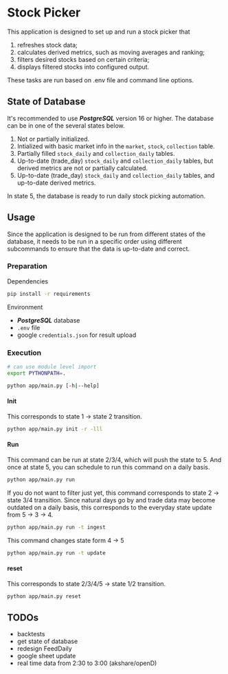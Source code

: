# Stock Picker

This application is designed to set up and run a stock picker that
1. refreshes stock data;
2. calculates derived metrics, such as moving averages and ranking;
3. filters desired stocks based on certain criteria;
4. displays filtered stocks into configured output.

These tasks are run based on .env file and command line options.

## State of Database

It's recommended to use ***PostgreSQL*** version 16 or higher. The database can be in one of the several states below.

1. Not or partially initialized.
2. Intialized with basic market info in the `market`, `stock`, `collection` table.
3. Partially filled `stock_daily` and `collection_daily` tables.
4. Up-to-date (trade_day) `stock_daily` and `collection_daily` tables, but derived metrics are not or partially calculated.
5. Up-to-date (trade_day) `stock_daily` and `collection_daily` tables, and up-to-date derived metrics.

In state 5, the database is ready to run daily stock picking automation.

## Usage

Since the application is designed to be run from different states of the database, it
needs to be run in a specific order using different subcommands to ensure that the data is
up-to-date and correct.

### Preparation

Dependencies

```sh
pip install -r requirements
```

Environment

* ***PostgreSQL*** database
* `.env` file
* google `credentials.json` for result upload

### Execution

```sh
# can use module level import
export PYTHONPATH=.

python app/main.py [-h|--help]
```

#### Init
This corresponds to state 1 -> state 2 transition.
```sh
python app/main.py init -r -lll
```

#### Run

This command can be run at state 2/3/4, which will push the state to 5.
And once at state 5, you can schedule to run this command on a daily basis.
```sh
python app/main.py run
```

If you do not want to filter just yet, this command corresponds to state 2 -> state 3/4 transition.
Since natural days go by and trade data may become outdated on a daily basis, this corresponds to the everyday state update from 5 -> 3 -> 4.
```sh
python app/main.py run -t ingest
```

This command changes state form 4 -> 5
```sh
python app/main.py run -t update
```

#### reset

This corresponds to state 2/3/4/5 -> state 1/2 transition.
```sh
python app/main.py reset
```


## TODOs

- backtests
- get state of database
- redesign FeedDaily
- google sheet update 
- real time data from 2:30 to 3:00 (akshare/openD)
